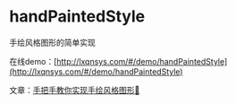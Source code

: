 # handPaintedStyle
手绘风格图形的简单实现

在线demo：[http://lxqnsys.com/#/demo/handPaintedStyle](http://lxqnsys.com/#/demo/handPaintedStyle)

文章：[手把手教你实现手绘风格图形🔵](https://juejin.cn/post/6942262577460314143)
